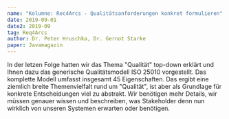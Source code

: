 ```yaml
---
name: "Kolumne: Rec4Arcs - Qualitätsanforderungen konkret formulieren"
date: 2019-09-01
date2: 2019-09
tag: Req4Arcs
author: Dr. Peter Hruschka, Dr. Gernot Starke
paper: Javamagazin
---
```

In der letzen Folge hatten wir das Thema "Qualität" top-down erklärt und Ihnen
dazu das generische Qualitätsmodell ISO 25010 vorgestellt.
Das komplette Modell umfasst insgesamt 45 Eigenschaften. Das ergibt eine
ziemlich breite Themenvielfalt rund um "Qualität", ist aber als Grundlage für konkrete
Entscheidungen viel zu abstrakt. Wir benötigen mehr Details, wir müssen genauer
wissen und beschreiben, was Stakeholder denn nun wirklich von unseren Systemen
erwarten oder benötigen.